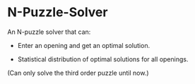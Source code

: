 # N-Puzzle-Solver
An N-puzzle solver that can:

- Enter an opening and get an optimal solution.

- Statistical distribution of optimal solutions for all openings.

(Can only solve the third order puzzle until now.)
